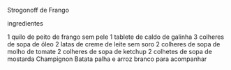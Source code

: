 Strogonoff de Frango 

ingredientes 

1 quilo de peito de frango sem pele
1 tablete de caldo de galinha
3 colheres de sopa de óleo 
2 latas de creme de leite sem soro 
2 colheres de sopa de molho de tomate
2 colheres de sopa de ketchup
2 colhetes de sopa de mostarda 
Champignon
Batata palha e arroz branco para acompanhar 

